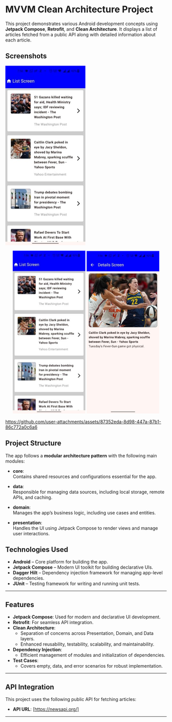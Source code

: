 # MVVM Clean Architecture Project

This project demonstrates various Android development concepts using **Jetpack Compose**, **Retrofit**, and **Clean Architecture**. It displays a list of articles fetched from a public API along with detailed information about each article.

## Screenshots

![Alt ListScreen](https://github.com/chaitanya888-pixe/MMDListApp/blob/f88cbfd869f808b780efb5209d6e4bdf6877a79e/ListScreen.jpg)
<p align="center">
  <img src="https://raw.githubusercontent.com/chaitanya888-pixe/MMDListApp/f88cbfd869f808b780efb5209d6e4bdf6877a79e/ListScreen.jpg" alt="List Screen" width="45%" />
  <img src="https://raw.githubusercontent.com/chaitanya888-pixe/MMDListApp/233004a31b384139af7bdcbe03d407cadff51588/DetailsScreen.jpg" alt="Details Screen" width="45%" />
</p>


https://github.com/user-attachments/assets/87352eda-8d98-447a-87b1-86c772a0c6a6

## Project Structure

The app follows a **modular architecture pattern** with the following main modules:

- **core**:  
  Contains shared resources and configurations essential for the app.

- **data**:  
  Responsible for managing data sources, including local storage, remote APIs, and caching.

- **domain**:  
  Manages the app’s business logic, including use cases and entities.

- **presentation**:  
  Handles the UI using Jetpack Compose to render views and manage user interactions.

## Technologies Used

- **Android** – Core platform for building the app.
- **Jetpack Compose** – Modern UI toolkit for building declarative UIs.
- **Dagger Hilt** – Dependency injection framework for managing app-level dependencies.
- **JUnit** – Testing framework for writing and running unit tests.

---

## Features

- **Jetpack Compose**: Used for modern and declarative UI development.
- **Retrofit**: For seamless API integration.
- **Clean Architecture**: 
  - Separation of concerns across Presentation, Domain, and Data layers.
  - Enhanced reusability, testability, scalability, and maintainability.
- **Dependency Injection**: 
  - Efficient management of modules and initialization of dependencies.
- **Test Cases**:
  - Covers empty, data, and error scenarios for robust implementation.

---

## API Integration

This project uses the following public API for fetching articles:
- **API URL**: [https://newsapi.org/]

---


